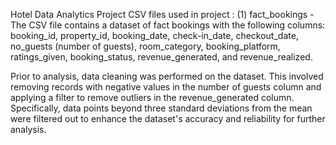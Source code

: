 Hotel Data Analytics Project
CSV files used in project :
(1) fact_bookings - The CSV file contains a dataset of fact bookings with the following columns: booking_id, property_id, booking_date, check-in_date, checkout_date, no_guests (number of guests), room_category, booking_platform, ratings_given, booking_status, revenue_generated, and revenue_realized.

Prior to analysis, data cleaning was performed on the dataset. This involved removing records with negative values in the number of guests column and applying a filter to remove outliers in the revenue_generated column. Specifically, data points beyond three standard deviations from the mean were filtered out to enhance the dataset's accuracy and reliability for further analysis.
